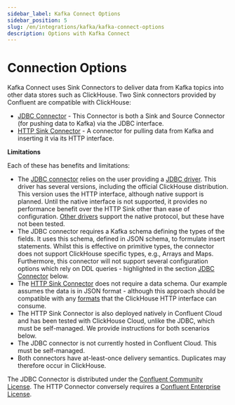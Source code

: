 ```yaml
---
sidebar_label: Kafka Connect Options
sidebar_position: 5
slug: /en/integrations/kafka/kafka-connect-options
description: Options with Kafka Connect
---
```


# Connection Options

Kafka Connect uses Sink Connectors to deliver data from Kafka topics into other data stores such as ClickHouse. Two Sink connectors provided by Confluent are compatible with ClickHouse:

* [JDBC Connector](https://docs.confluent.io/kafka-connect-jdbc/current/) - This Connector is both a Sink and Source Connector (for pushing data to Kafka) via the JDBC interface.
* [HTTP Sink Connector](https://docs.confluent.io/kafka-connect-http/current/overview.html) - A connector for pulling data from Kafka and inserting it via its HTTP interface.

**Limitations**

Each of these has benefits and limitations:


* The [JDBC connector](./kafka-connect-jdbc) relies on the user providing a [JDBC driver](https://github.com/ClickHouse/clickhouse-jdbc). This driver has several versions, including the official ClickHouse distribution. This version uses the HTTP interface, although native support is planned. Until the native interface is not supported, it provides no performance benefit over the HTTP Sink other than ease of configuration. [Other drivers](https://github.com/housepower/ClickHouse-Native-JDBC) support the native protocol, but these have not been tested.
* The JDBC connector requires a Kafka schema defining the types of the fields. It uses this schema, defined in JSON schema, to formulate insert statements. Whilst this is effective on primitive types, the connector does not support ClickHouse specific types, e.g., Arrays and Maps. Furthermore, this connector will not support several configuration options which rely on DDL queries - highlighted in the section [JDBC Connector](./kafka-connect-jdbc) below.
* The [HTTP Sink Connector](./kafka-connect-http) does not require a data schema. Our example assumes the data is in JSON format - although this approach should be compatible with any [formats](https://clickhouse.com/docs/en/interfaces/formats/#data-formatting) that the ClickHouse HTTP interface can consume. 
* The HTTP Sink Connector is also deployed natively in Confluent Cloud and has been tested with ClickHouse Cloud, unlike the JDBC, which must be self-managed. We provide instructions for both scenarios below.
* The JDBC connector is not currently hosted in Confluent Cloud. This must be self-managed.
* Both connectors have at-least-once delivery semantics. Duplicates may therefore occur in ClickHouse. 

The JDBC Connector is distributed under the [Confluent Community License](https://www.confluent.io/confluent-community-license). The HTTP Connector conversely requires a [Confluent Enterprise License](https://docs.confluent.io/kafka-connect-http/current/overview.html#license).
